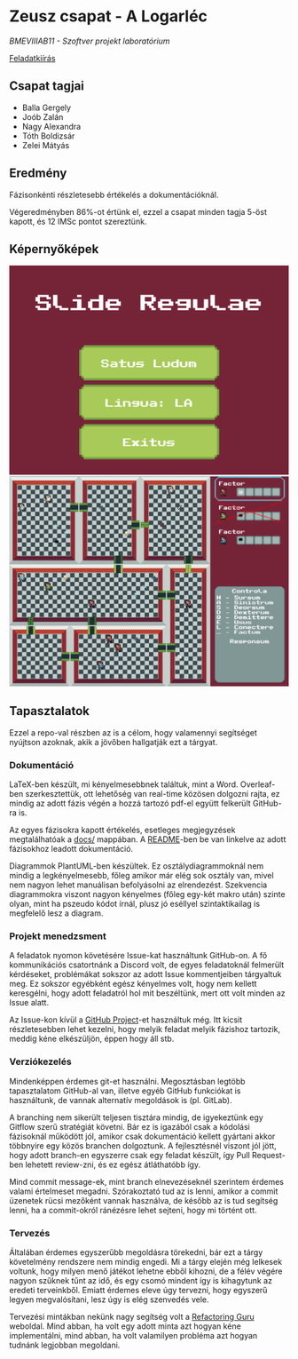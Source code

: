 # Zeusz csapat - A Logarléc
*BMEVIIIAB11 - Szoftver projekt laboratórium*

[Feladatkiírás](docs/task.md)

## Csapat tagjai
- Balla Gergely
- Joób Zalán
- Nagy Alexandra
- Tóth Boldizsár
- Zelei Mátyás

## Eredmény
Fázisonkénti részletesebb értékelés a dokumentációknál.

Végeredményben 86%-ot értünk el, ezzel a csapat minden tagja 5-öst kapott, és 12 IMSc pontot szereztünk.

## Képernyőképek
![Menü](screenshots/menu.png)
![Játék](screenshots/game.png)

## Tapasztalatok
Ezzel a repo-val részben az is a célom, hogy valamennyi segítséget nyújtson azoknak, akik a jövőben hallgatják ezt a tárgyat.

### Dokumentáció
LaTeX-ben készült, mi kényelmesebbnek találtuk, mint a Word. Overleaf-ben szerkesztettük, ott lehetőség van real-time közösen dolgozni rajta, ez mindig az adott fázis végén a hozzá tartozó pdf-el együtt felkerült GitHub-ra is.

Az egyes fázisokra kapott értékelés, esetleges megjegyzések megtalálhatóak a [docs/](docs/) mappában. A [README](docs/README.md)-ben be van linkelve az adott fázisokhoz leadott dokumentáció.

Diagrammok PlantUML-ben készültek. Ez osztálydiagrammoknál nem mindig a legkényelmesebb, főleg amikor már elég sok osztály van, mivel nem nagyon lehet manuálisan befolyásolni az elrendezést. Szekvencia diagrammokra viszont nagyon kényelmes (főleg egy-két makro után) szinte olyan, mint ha pszeudo kódot írnál, plusz jó eséllyel szintaktikailag is megfelelő lesz a diagram.

### Projekt menedzsment
A feladatok nyomon követésére Issue-kat használtunk GitHub-on. A fő kommunikációs csatortnánk a Discord volt, de egyes feladatoknál felmerült kérdéseket, problémákat sokszor az adott Issue kommentjeiben tárgyaltuk meg. Ez sokszor egyébként egész kényelmes volt, hogy nem kellett keresgélni, hogy adott feladatról hol mit beszéltünk, mert ott volt minden az Issue alatt.

Az Issue-kon kívül a [GitHub Project](https://github.com/users/sn4k3ch4rm3r/projects/7)-et használtuk még. Itt kicsit részletesebben lehet kezelni, hogy melyik feladat melyik fázishoz tartozik, meddig kéne elkészüljön, éppen hogy áll stb.

### Verziókezelés
Mindenképpen érdemes git-et használni. Megosztásban legtöbb tapasztalatom GitHub-al van, illetve egyéb GitHub funkciókat is használtunk, de vannak alternatív megoldások is (pl. GitLab).

A branching nem sikerült teljesen tisztára mindig, de igyekeztünk egy Gitflow szerű stratégiát követni. Bár ez is igazából csak a kódolási fázisoknál működött jól, amikor csak dokumentáció kellett gyártani akkor többnyire egy közös branchen dolgoztunk. A fejlesztésnél viszont jól jött, hogy adott branch-en egyszerre csak egy feladat készült, így Pull Request-ben lehetett review-zni, és ez egész átláthatóbb így.

Mind commit message-ek, mint branch elnevezéseknél szerintem érdemes valami értelmeset megadni. Szórakoztató tud az is lenni, amikor a commit üzenetek rücsi mezőként vannak használva, de később az is tud segítség lenni, ha a commit-okról ránézésre lehet sejteni, hogy mi történt ott.

### Tervezés
Általában érdemes egyszerűbb megoldásra törekedni, bár ezt a tárgy követelmény rendszere nem mindig engedi. Mi a tárgy elején még lelkesek voltunk, hogy milyen menő játékot lehetne ebből kihozni, de a félév végére nagyon szűknek tűnt az idő, és egy csomó mindent így is kihagytunk az eredeti terveinkből. Emiatt érdemes eleve úgy tervezni, hogy egyszerű legyen megvalósítani, lesz úgy is elég szenvedés vele.

Tervezési mintákban nekünk nagy segítség volt a [Refactoring Guru](https://refactoring.guru/design-patterns) weboldal. Mind abban, ha volt egy adott minta azt hogyan kéne implementálni, mind abban, ha volt valamilyen probléma azt hogyan tudnánk legjobban megoldani.

